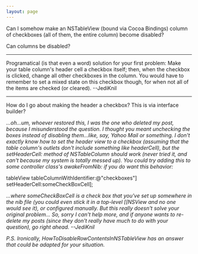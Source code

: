 ```yaml
---
layout: page
---
```




Can I somehow make an NSTableView (bound via Cocoa Bindings) column of checkboxes (all of them, the entire column) become disabled?

Can columns be disabled?

----

Programatical (is that even a word) solution for your first problem: Make your table column's header cell a checkbox itself; then, when the checkbox is clicked, change all other checkboxes in the column. You would have to remember to set a mixed state on this checkbox though, for when not all of the items are checked (or cleared). --JediKnil

----

How do I go about making the header a checkbox? This is via interface builder?

*...oh...um, whoever restored this, I was the one who deleted my post, because I misunderstood the question. I thought you meant unchecking the boxes instead of disabling them...like, say, Yahoo Mail or something. I don't *exactly* know how to set the header view to a checkbox (assuming that the table column's outlets don't include something like     headerCell), but the     setHeaderCell: method of NSTableColumn should work (never tried it, and can't because my system is totally messed up). You could try adding this to some controller class's     awakeFromNib: if you do want this behavior:*
    
tableView tableColumnWithIdentifier:@"checkboxes"] setHeaderCell:someCheckBoxCell];

*...where     someCheckBoxCell is a check box that you've set up somewhere in the nib file (you could even stick it in a top-level [[NSView and no one would see it), or configured manually. But this really doesn't solve your original problem... So, sorry I can't help more, and if anyone wants to re-delete my posts (since they don't really have much to do with your question), go right ahead. --JediKnil*

*P.S. Ironically, HowToDisableRowContentsInNSTableView has an answer that could be adapted for your situation.*
